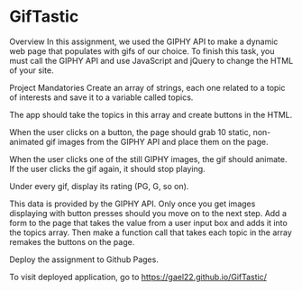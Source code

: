 # GifTastic

Overview
In this assignment, we used the GIPHY API to make a dynamic web page that populates with gifs of our choice. To finish this task, you must call the GIPHY API and use JavaScript and jQuery to change the HTML of your site.

Project Mandatories
Create an array of strings, each one related to a topic of interests and save it to a variable called topics.

The app should take the topics in this array and create buttons in the HTML.

When the user clicks on a button, the page should grab 10 static, non-animated gif images from the GIPHY API and place them on the page.

When the user clicks one of the still GIPHY images, the gif should animate. If the user clicks the gif again, it should stop playing.

Under every gif, display its rating (PG, G, so on).

This data is provided by the GIPHY API.
Only once you get images displaying with button presses should you move on to the next step.
Add a form to the page that takes the value from a user input box and adds it into the topics array. Then make a function call that takes each topic in the array remakes the buttons on the page.

Deploy the assignment to Github Pages.

To visit deployed application, go to https://gael22.github.io/GifTastic/
